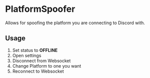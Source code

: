 # PlatformSpoofer

Allows for spoofing the platform you are connecting to Discord with.

## Usage

1. Set status to **OFFLINE**
2. Open settings
3. Disconnect from Websocket
4. Change Platform to one you want
5. Reconnect to Websocket